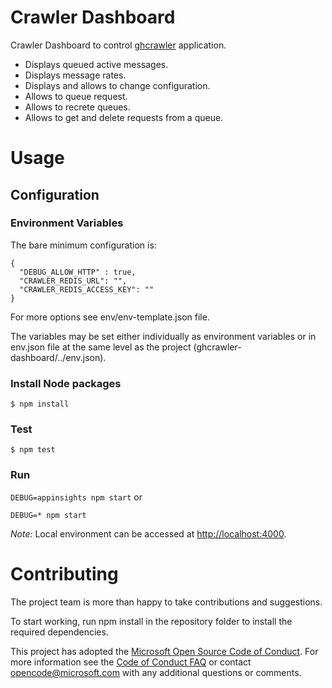 # Crawler Dashboard
Crawler Dashboard to control [ghcrawler](https://github.com/Microsoft/ghcrawler) application.
- Displays queued active messages.
- Displays message rates.
- Displays and allows to change configuration.
- Allows to queue request.
- Allows to recrete queues.
- Allows to get and delete requests from a queue.

# Usage
## Configuration

### Environment Variables
The bare minimum configuration is:
```
{
  "DEBUG_ALLOW_HTTP" : true,
  "CRAWLER_REDIS_URL": "",
  "CRAWLER_REDIS_ACCESS_KEY": ""
}
```
For more options see env/env-template.json file.

The variables may be set either individually as environment variables or in env.json file at the same level as the project (ghcrawler-dashboard/../env.json).

### Install Node packages

```
$ npm install
```

### Test

```
$ npm test
```

### Run
`DEBUG=appinsights npm start` or

`DEBUG=* npm start`

_Note:_ Local environment can be accessed at [http://localhost:4000](http://localhost:4000).

# Contributing

The project team is more than happy to take contributions and suggestions.

To start working, run npm install in the repository folder to install the required dependencies.

This project has adopted the [Microsoft Open Source Code of Conduct](https://opensource.microsoft.com/codeofconduct/). For more information see the [Code of Conduct FAQ](https://opensource.microsoft.com/codeofconduct/faq/) or contact [opencode@microsoft.com](mailto:opencode@microsoft.com) with any additional questions or comments.
